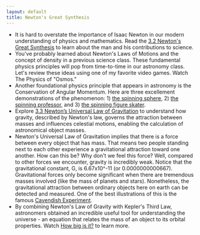 ```yaml
---
layout: default
title: Newton's Great Synthesis
---
```


- It is hard to overstate the importance of Isaac Newton in our modern understanding of physics and mathematics. Read the [3.2 Newton's Great Synthesis](https://openstax.org/books/astronomy-2e/pages/3-2-newtons-great-synthesis) to learn about the man and his contributions to science.
- You've probably learned about Newton's Laws of Motions and the concept of density in a previous science class. These fundamental physics principles will pop from time-to-time in our astronomy class. Let's review these ideas using one of my favorite video games. Watch The Physics of "Osmos."
-  Another foundational physics principle that appears in astronomy is the Conservation of Angular Momentum. Here are three excellement demonstrations of the phenomenon: 1) [the spinning sphere](https://youtu.be/64t-dVtDwkQ?si=3D-BZpU4tZ7QWpPV&t=46), 2) [the spinning professor](https://youtu.be/M6PuutIm5h4?si=BIJ3YoUf0hCArjf8&t=5), and 3) [the spinning figure skater](https://youtu.be/49zi_73pm1Q?si=8QLHRXGv3xn8l7zr).
-  Explore [3.3 Newton’s Universal Law of Gravitation](https://openstax.org/books/astronomy-2e/pages/3-3-newtons-universal-law-of-gravitation) to understand how gravity, described by Newton's law, governs the attraction between masses and influences celestial motions, enabling the calculation of astronomical object masses.
-  Newton's Universal Law of Gravitation implies that there is a force between every object that has mass. That means two people standing next to each other experience a gravitational attraction toward one another. How can this be? Why don't we feel this force? Well, compared to other forces we encounter, gravity is incredibly weak. Notice that the gravitational constant, G, is 6.67x10^-11 (or 0.0000000000667). Gravitational forces only become significant when there are tremendous masses involved (like the mass of planets and stars). Nonetheless, the gravitational attraction between ordinary objects here on earth can be detected and measured. One of the best illustrations of this is the famous [Cavendish Experiment](https://youtu.be/5YDXqdg0bBw?si=BNH4ZPU3Hp8HJAtl). 
- By combining Newton's Law of Gravity with Kepler's Third Law, astronomers obtained an incredible useful tool for understanding the universe - an equation that relates the mass of an object to its orbital properties. Watch [How big is it?](https://youtu.be/QN2ZWGoyLyI) to learn more.
